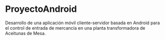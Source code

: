 # ProyectoAndroid
Desarrollo de una aplicación móvil cliente-servidor basada en Android para el control de entrada de mercancía en una planta transformadora de Aceitunas de Mesa. 
